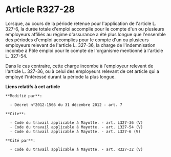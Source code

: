 # Article R327-28

Lorsque, au cours de la période retenue pour l'application de l'article L. 327-6, la durée totale d'emploi accomplie pour le
compte d'un ou plusieurs employeurs affiliés au régime d'assurance a été plus longue que l'ensemble des périodes d'emploi
accomplies pour le compte d'un ou plusieurs employeurs relevant de l'article L. 327-36, la charge de l'indemnisation incombe
à Pôle emploi pour le compte de l'organisme mentionné à l'article L. 327-54. 

Dans le cas contraire, cette charge incombe à l'employeur relevant de l'article L. 327-36, ou à celui des employeurs relevant
de cet article qui a employé l'intéressé durant la période la plus longue.

**Liens relatifs à cet article**

	**Modifié par**:

	  - Décret n°2012-1566 du 31 décembre 2012 - art. 7

	**Cite**:

	  - Code du travail applicable à Mayotte. - art. L327-36 (V)
	  - Code du travail applicable à Mayotte. - art. L327-54 (V)
	  - Code du travail applicable à Mayotte. - art. L327-6 (V)

	**Cité par**:

	  - Code du travail applicable à Mayotte. - art. R327-32 (V)
